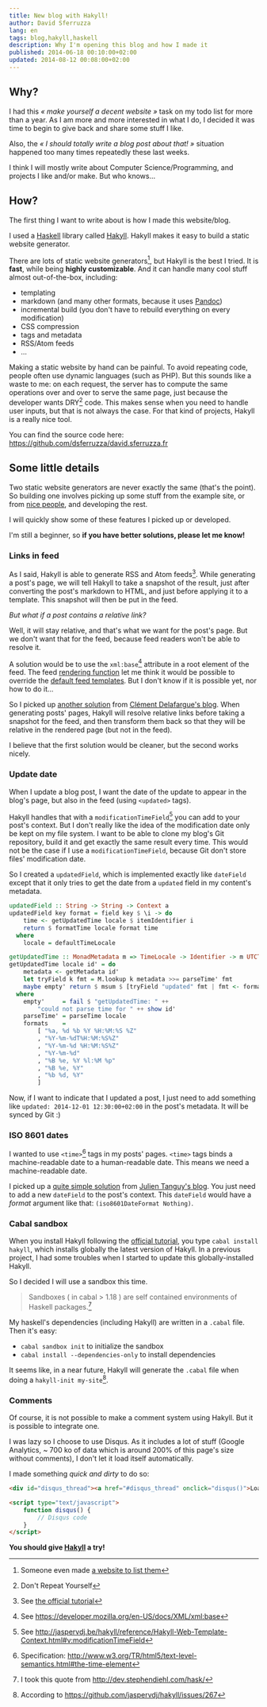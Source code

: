 ```yaml
---
title: New blog with Hakyll!
author: David Sferruzza
lang: en
tags: blog,hakyll,haskell
description: Why I'm opening this blog and how I made it
published: 2014-06-18 00:10:00+02:00
updated: 2014-08-12 00:08:00+02:00
---
```


## Why?

I had this *« make yourself a decent website »* task on my todo list for more than a year.
As I am more and more interested in what I do, I decided it was time to begin to give back and share some stuff I like.

Also, the *« I should totally write a blog post about that! »* situation happened too many times repeatedly these last weeks.

I think I will mostly write about Computer Science/Programming, and projects I like and/or make.
But who knows...

## How?

The first thing I want to write about is how I made this website/blog.

I used a [Haskell](http://haskell.org/) library called [Hakyll](http://jaspervdj.be/hakyll/).
Hakyll makes it easy to build a static website generator.

There are lots of static website generators[^1], but Hakyll is the best I tried.
It is **fast**, while being **highly customizable**.
And it can handle many cool stuff almost out-of-the-box, including:

- templating
- markdown (and many other formats, because it uses [Pandoc](http://johnmacfarlane.net/pandoc/))
- incremental build (you don't have to rebuild everything on every modification)
- CSS compression
- tags and metadata
- RSS/Atom feeds
- ...

Making a static website by hand can be painful.
To avoid repeating code, people often use dynamic languages (such as PHP).
But this sounds like a waste to me: on each request, the server has to compute the same operations over and over to serve the same page, just because the developer wants DRY[^2] code.
This makes sense when you need to handle user inputs, but that is not always the case.
For that kind of projects, Hakyll is a really nice tool.

You can find the source code here: <https://github.com/dsferruzza/david.sferruzza.fr>

## Some little details

Two static website generators are never exactly the same (that's the point).
So building one involves picking up some stuff from the example site, or from [nice people](http://jaspervdj.be/hakyll/examples.html), and developing the rest.

I will quickly show some of these features I picked up or developed.

I'm still a beginner, so **if you have better solutions, please let me know!**

### Links in feed

As I said, Hakyll is able to generate RSS and Atom feeds[^3].
While generating a post's page, we will tell Hakyll to take a snapshot of the result, just after converting the post's markdown to HTML, and just before applying it to a template.
This snapshot will then be put in the feed.

*But what if a post contains a relative link?*

Well, it will stay relative, and that's what we want for the post's page.
But we don't want that for the feed, because feed readers won't be able to resolve it.

A solution would be to use the `xml:base`[^4] attribute in a root element of the feed.
The feed [rendering function](https://github.com/jaspervdj/hakyll/blob/master/src/Hakyll/Web/Feed.hs#L122) let me think it would be possible to override the [default feed templates](https://github.com/jaspervdj/hakyll/tree/master/data/templates).
But I don't know if it is possible yet, nor how to do it...

So I picked up [another solution](https://github.com/divarvel/blog/blob/master/Main.hs#L31-L33) from [Clément Delafargue's blog](http://blog.clement.delafargue.name).
When generating posts' pages, Hakyll will resolve relative links before taking a snapshot for the feed, and then transform them back so that they will be relative in the rendered page (but not in the feed).

I believe that the first solution would be cleaner, but the second works nicely.

### Update date

When I update a blog post, I want the date of the update to appear in the blog's page, but also in the feed (using `<updated>` tags).

Hakyll handles that with a `modificationTimeField`[^5] you can add to your post's context.
But I don't really like the idea of the modification date only be kept on my file system.
I want to be able to clone my blog's Git repository, build it and get exactly the same result every time.
This would not be the case if I use a `modificationTimeField`, because Git don't store files' modification date.

So I created a `updatedField`, which is implemented exactly like `dateField` except that it only tries to get the date from a `updated` field in my content's metadata.

```haskell
updatedField :: String -> String -> Context a
updatedField key format = field key $ \i -> do
    time <- getUpdatedTime locale $ itemIdentifier i
    return $ formatTime locale format time
  where
    locale = defaultTimeLocale

getUpdatedTime :: MonadMetadata m => TimeLocale -> Identifier -> m UTCTime
getUpdatedTime locale id' = do
    metadata <- getMetadata id'
    let tryField k fmt = M.lookup k metadata >>= parseTime' fmt
    maybe empty' return $ msum $ [tryField "updated" fmt | fmt <- formats]
  where
    empty'     = fail $ "getUpdatedTime: " ++
        "could not parse time for " ++ show id'
    parseTime' = parseTime locale
    formats    =
        [ "%a, %d %b %Y %H:%M:%S %Z"
        , "%Y-%m-%dT%H:%M:%S%Z"
        , "%Y-%m-%d %H:%M:%S%Z"
        , "%Y-%m-%d"
        , "%B %e, %Y %l:%M %p"
        , "%B %e, %Y"
        , "%b %d, %Y"
        ]
```

Now, if I want to indicate that I updated a post, I just need to add something like `updated: 2014-12-01 12:30:00+02:00` in the post's metadata.
It will be synced by Git :) 

### ISO 8601 dates

I wanted to use `<time>`[^6] tags in my posts' pages.
`<time>` tags binds a machine-readable date to a human-readable date.
This means we need a machine-readable date.

I picked up a [quite simple solution](https://github.com/jtanguy/julien.jhome.fr/blob/master/bin/blog.hs#L160) from [Julien Tanguy's blog](http://julien.jhome.fr/).
You just need to add a new `dateField` to the post's context.
This `dateField` would have a *format* argument like that: `(iso8601DateFormat Nothing)`.

### Cabal sandbox

When you install Hakyll following the [official tutorial](http://jaspervdj.be/hakyll/tutorials/01-installation.html), you type `cabal install hakyll`, which installs globally the latest version of Hakyll.
In a previous project, I had some troubles when I started to update this globally-installed Hakyll.

So I decided I will use a sandbox this time.

> Sandboxes ( in cabal > 1.18 ) are self contained environments of Haskell packages.[^7]

My haskell's dependencies (including Hakyll) are written in a `.cabal` file.
Then it's easy:

- `cabal sandbox init` to initialize the sandbox
- `cabal install --dependencies-only` to install dependencies

It seems like, in a near future, Hakyll will generate the `.cabal` file when doing a `hakyll-init my-site`[^8].

### Comments

Of course, it is not possible to make a comment system using Hakyll.
But it is possible to integrate one.

I was lazy so I choose to use Disqus.
As it includes a lot of stuff (Google Analytics, ~ 700 ko of data which is around 200% of this page's size without comments), I don't let it load itself automatically.

I made something *quick and dirty* to do so:

```html
<div id="disqus_thread"><a href="#disqus_thread" onclick="disqus()">Load comments</a></div>

<script type="text/javascript">
	function disqus() {
		// Disqus code
	}
</script>
```

**You should give [Hakyll](http://jaspervdj.be/hakyll) a try!**

[^1]: Someone even made [a website to list them](http://staticsitegenerators.net/)
[^2]: Don't Repeat Yourself
[^3]: See [the official tutorial](http://jaspervdj.be/hakyll/tutorials/05-snapshots-feeds.html)
[^4]: See <https://developer.mozilla.org/en-US/docs/XML/xml:base>
[^5]: See <http://jaspervdj.be/hakyll/reference/Hakyll-Web-Template-Context.html#v:modificationTimeField>
[^6]: Specification: <http://www.w3.org/TR/html5/text-level-semantics.html#the-time-element>
[^7]: I took this quote from <http://dev.stephendiehl.com/hask/>
[^8]: According to <https://github.com/jaspervdj/hakyll/issues/267>
